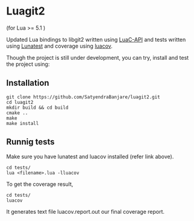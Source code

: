 # Luagit2

<p>(for Lua >= 5.1 )</p>

Updated Lua bindings to libgit2 written using [LuaC-API](https://www.lua.org/pil/24.html) and 
tests written using [Lunatest](https://luarocks.org/modules/luarocks/lunatest/0.9.5-1)
and coverage using [luacov](https://luarocks.org/modules/mpeterv/luacov/0.13.0-1). 

Though the project is still under development, you can try, install and test the project using: 

## Installation 

```
git clone https://github.com/SatyendraBanjare/luagit2.git
cd luagit2
mkdir build && cd build
cmake ..
make 
make install
```

## Runnig tests

Make sure you have lunatest and luacov installed (refer link above).

```
cd tests/
lua <filename>.lua -lluacov
```

To get the coverage result,
```
cd tests/
luacov
```

It generates text file luacov.report.out our final coverage report. 

